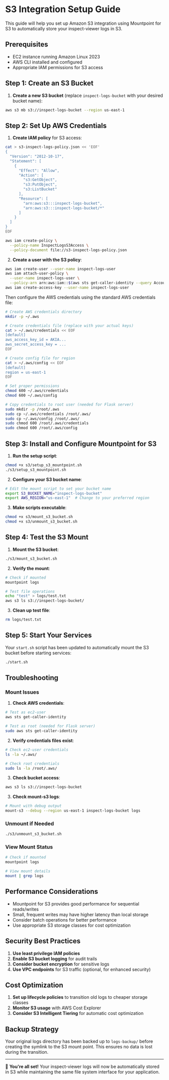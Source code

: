 # S3 Integration Setup Guide

This guide will help you set up Amazon S3 integration using Mountpoint for S3 to automatically store your inspect-viewer logs in S3.

## Prerequisites

- EC2 instance running Amazon Linux 2023
- AWS CLI installed and configured
- Appropriate IAM permissions for S3 access

## Step 1: Create an S3 Bucket

1. **Create a new S3 bucket** (replace `inspect-logs-bucket` with your desired bucket name):
```bash
aws s3 mb s3://inspect-logs-bucket --region us-east-1
```

## Step 2: Set Up AWS Credentials

1. **Create IAM policy** for S3 access:
```bash
cat > s3-inspect-logs-policy.json << 'EOF'
{
  "Version": "2012-10-17",
  "Statement": [
    {
      "Effect": "Allow",
      "Action": [
        "s3:GetObject",
        "s3:PutObject",
        "s3:ListBucket"
      ],
      "Resource": [
        "arn:aws:s3:::inspect-logs-bucket",
        "arn:aws:s3:::inspect-logs-bucket/*"
      ]
    }
  ]
}
EOF

aws iam create-policy \
  --policy-name InspectLogsS3Access \
  --policy-document file://s3-inspect-logs-policy.json
```

2. **Create a user with the S3 policy**:
```bash
aws iam create-user --user-name inspect-logs-user
aws iam attach-user-policy \
  --user-name inspect-logs-user \
  --policy-arn arn:aws:iam::$(aws sts get-caller-identity --query Account --output text):policy/InspectLogsS3Access
aws iam create-access-key --user-name inspect-logs-user
```

Then configure the AWS credentials using the standard AWS credentials file:
```bash
# Create AWS credentials directory
mkdir -p ~/.aws

# Create credentials file (replace with your actual keys)
cat > ~/.aws/credentials << EOF
[default]
aws_access_key_id = AKIA...
aws_secret_access_key = ...
EOF

# Create config file for region
cat > ~/.aws/config << EOF
[default]
region = us-east-1
EOF

# Set proper permissions
chmod 600 ~/.aws/credentials
chmod 600 ~/.aws/config

# Copy credentials to root user (needed for Flask server)
sudo mkdir -p /root/.aws
sudo cp ~/.aws/credentials /root/.aws/
sudo cp ~/.aws/config /root/.aws/
sudo chmod 600 /root/.aws/credentials
sudo chmod 600 /root/.aws/config
```

## Step 3: Install and Configure Mountpoint for S3

1. **Run the setup script**:
```bash
chmod +x s3/setup_s3_mountpoint.sh
./s3/setup_s3_mountpoint.sh
```

2. **Configure your S3 bucket name**:
```bash
# Edit the mount script to set your bucket name
export S3_BUCKET_NAME="inspect-logs-bucket"
export AWS_REGION="us-east-1"  # Change to your preferred region
```

3. **Make scripts executable**:
```bash
chmod +x s3/mount_s3_bucket.sh
chmod +x s3/unmount_s3_bucket.sh
```

## Step 4: Test the S3 Mount

1. **Mount the S3 bucket**:
```bash
./s3/mount_s3_bucket.sh
```

2. **Verify the mount**:
```bash
# Check if mounted
mountpoint logs

# Test file operations
echo "test" > logs/test.txt
aws s3 ls s3://inspect-logs-bucket/
```

3. **Clean up test file**:
```bash
rm logs/test.txt
```

## Step 5: Start Your Services

Your `start.sh` script has been updated to automatically mount the S3 bucket before starting services:

```bash
./start.sh
```

## Troubleshooting

### Mount Issues

1. **Check AWS credentials**:
```bash
# Test as ec2-user
aws sts get-caller-identity

# Test as root (needed for Flask server)
sudo aws sts get-caller-identity
```

2. **Verify credentials files exist**:
```bash
# Check ec2-user credentials
ls -la ~/.aws/

# Check root credentials
sudo ls -la /root/.aws/
```

3. **Check bucket access**:
```bash
aws s3 ls s3://inspect-logs-bucket
```

3. **Check mount-s3 logs**:
```bash
# Mount with debug output
mount-s3 --debug --region us-east-1 inspect-logs-bucket logs
```

### Unmount if Needed

```bash
./s3/unmount_s3_bucket.sh
```

### View Mount Status

```bash
# Check if mounted
mountpoint logs

# View mount details
mount | grep logs
```

## Performance Considerations

- Mountpoint for S3 provides good performance for sequential reads/writes
- Small, frequent writes may have higher latency than local storage
- Consider batch operations for better performance
- Use appropriate S3 storage classes for cost optimization

## Security Best Practices

1. **Use least privilege IAM policies**
2. **Enable S3 bucket logging** for audit trails
3. **Consider bucket encryption** for sensitive logs
4. **Use VPC endpoints** for S3 traffic (optional, for enhanced security)

## Cost Optimization

1. **Set up lifecycle policies** to transition old logs to cheaper storage classes
2. **Monitor S3 usage** with AWS Cost Explorer
3. **Consider S3 Intelligent Tiering** for automatic cost optimization

## Backup Strategy

Your original logs directory has been backed up to `logs-backup/` before creating the symlink to the S3 mount point. This ensures no data is lost during the transition.

---

🎉 **You're all set!** Your inspect-viewer logs will now be automatically stored in S3 while maintaining the same file system interface for your application.

